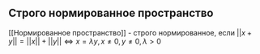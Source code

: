 ## Строго нормированное пространство
[[Нормированное пространство]] - строго нормированное, если $||x+y|| = ||x|| + ||y|| \iff x = \lambda y, x \not= 0, y \not= 0, \lambda >0$